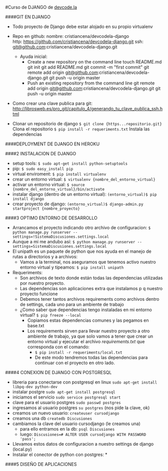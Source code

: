 #Curso de DJANGO de [devcode.la](http://www.devcode.la/)

####GIT EN DJANGO	
+ Todo proyecto de Django debe estar alojado en su propio virtualenv
+ Repo en github: 
	nombre: cristiancena/devcodela-django	
	http:	https://github.com/cristiancena/devcodela-django.git
	ssh: 	git@github.com:cristiancena/devcodela-django.git
	* Ayuda inicial:
		- Create a new repository on the command line
			touch README.md
			git init
			git add README.md
			git commit -m "first commit"
			git remote add origin git@github.com:cristiancena/devcodela-django.git
			git push -u origin master
		- Push an existing repository from the command line
			git remote add origin git@github.com:cristiancena/devcodela-django.git
			git push -u origin master
+ Como crear una clave publica para git:
	http://librosweb.es/pro_git/capitulo_4/generando_tu_clave_publica_ssh.html

+ Clonar un repositorio de django
`$ git clone {https...repositorio.git}` Clona el repositorio
`$ pip install -r requeriments.txt` Instala las dependencias

####DEPLOYMENT DE DJANGO EN HEROKU
	

####2 INSTALACION DE DJANGO
*	setup tools:
	`$ sudo apt-get install python-setuptools`
*	pip:
	`$ sudo easy_install pip`
*	virtual enviroment:
	`$ pip install virtualenv`
*	crear un entorno virtual:
	`$ virtualenv {nombre_del_entorno_virtual}`
*	activar un entorno virtual:
	`$ source {nombre_del_entorno_virtual}/bin/activate`
*	instalar django (dentro de un entorno virtual):
	`(entorno_virtual)$ pip install django`
*	crear proyecto de django:
	`(entorno_virtual)$ django-admin.py startproject {nombre_proyecto}`


####3 OPTIMO ENTORNO DE DESARROLLO
+	Arrancamos el proyecto indicando otro archivo de configuracion:
	`$ python manage.py runserver --settings=!SistemaDiscusiones.settings.local`
+	Aunque a mi me andubo así: 
	`$ python manage.py runserver --settings=SistemaDiscusiones.settings.local`
+	El unipath es un paquete de python que nos ayuda en el manejo de rutas a directorios y a archivos:
	* Vamos a la terminal, nos aseguramos que tenemos activo nuestro entorno virtual y tipeamos:
		`$ pip install unipath`
+	Requeriments:
	* Son archivos de texto donde están todas las dependencias utilizadas por nuestro proyecto. 
	* Las dependencias son aplicaciones extra que instalamos p q nuestro proyecto funcione
	* Debemos tener tantos archivos requirements como archivos dentro de settings, cada uno para un ambiente de trabajo
	* ¿Como saber que dependencias tengo instaladas en mi entorno virtual?
		`$ pip freeze --local`		
		- Copiamos estas dependencias comunes y las pegamos en base.txt 
		- Los requirements sirven para llevar nuestro proyecto a otro ambiente de trabajo, ya que solo vamos a tener que crear un entorno virtual y ejecutar el archivo *requirements.txt* que corresponda con el comando:
			+ `$ pip install -r requeriments/local.txt`
			+ De este modo tendremos todas las dependencias para continuar con el proyecto en otro lado.

####4 CONEXION DE DJANGO CON POSTGRESQL
+  libreria para conectarse con postgresql en linux `sudo apt-get install libpq-dev python-dev`
+ instalar postgre `sudo apt-get install postgresql`
+ iniciamos el servicio `sudo service postgresql start`
+ clave para el usuario postgres `sudo passwd postgres`
+ ingresamos al usuario postgres `su postgres` (nos pide la clave, ok)
+ creamos un nuevo usuario:	`createuser cursodjango` 
+ creamos una db `createdb Discusiones`
+ cambiamos la clave del usuario cursodjango (le creamos una)
	* para ello entramos en la db: `psql Discusiones`
	* luego: `Discusiones=# ALTER USER cursodjango WITH PASSWORD 'pass';`
+ Llevamos estos datos de configuracion a nuestro settings de django (local.py)
+ Instalar el conector de python con postgres:
	* 






####5 DISEÑO DE APLICACIONES